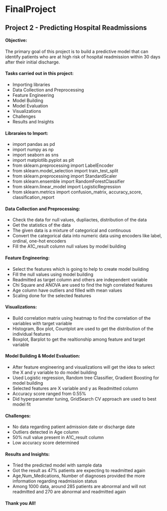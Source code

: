 # FinalProject
## Project 2 - Predicting Hospital Readmissions

#### Objective:

  The primary goal of this project is to build a predictive model that can identify patients who are at high risk of hospital readmission within 30 days after their initial discharge.

#### Tasks carried out in this project:

- Importing libraries
- Data Collection and Preprocessing
- Feature Engineering
- Model Building
- Model Evaluation
- Visualizations
- Challenges
- Results and Insights

#### Libraraies to Import:

- import pandas as pd
- import numpy as np
- import seaborn as sns
- import matplotlib.pyplot as plt
- from sklearn.preprocessing import LabelEncoder
- from sklearn.model_selection import train_test_split
- from sklearn.preprocessing import StandardScaler
- from sklearn.ensemble import RandomForestClassifier
- from sklearn.linear_model import LogisticRegression
- from sklearn.metrics import confusion_matrix, accuracy_score, classification_report

#### Data Collection and Preprocessing:

- Check the data for null values, dupliactes, distribution of the data
- Get the statistics of the data
- The given data is a mixture of categorical and continuous
- Convert the categorical data into numeric data using encoders like label, ordinal, one-hot encoders
- Fill the A1C_result column null values by model building

#### Feature Engineering:

- Select the features which is going to help to create model building
- Fill the null values using model building
- Readmitted as target column and others are  independent variable
- Chi Square and ANOVA are used to find the high correlated features
- Age column have outliers and filled with mean values
- Scaling done for the selected features
  
#### Visualizations:

- Build correlation matrix using  heatmap to find the correlation of the variables with target variable
- Histogram, Box plot, Countplot are used to get the distribution of the individual features
- Boxplot, Barplot to get the realtionship among feature and target variable

#### Model Building & Model Evaluation:

- After feature engineering and visualizations will get the idea to select the X and y variable to do model building
- Used Logistic regression, Random tree Classifier, Gradient Boosting for model building
- Selected features are X variable and y as Readmitted column 
- Accuracy score ranged from 0.55%
- Did hyperparameter tuning, GridSearch CV approach are used to best model fit

#### Challenges:
- No data regarding patient admission date or discharge date
- Outliers detected in Age column
- 50% null value present in A1C_result column
- Low accuracy score determined

#### Results and Insights:

- Tried the predicted model with sample data
- Got the result as 47% patients are expecting to readmitted again 
- Age,Num_Medications, Number of diagnoses provided the more information regarding readmission status
- Among 1000 data, around 285 patients are abnormal and will not readmitted and 270 are abnormal and readmitted again

#### Thank you All!


   




